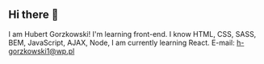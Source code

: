 ## Hi there 👋
I am Hubert Gorzkowski!
I'm learning front-end. 
I know HTML, CSS, SASS, BEM, JavaScript, AJAX, Node,
I am currently learning React.
E-mail: h-gorzkowski1@wp.pl
